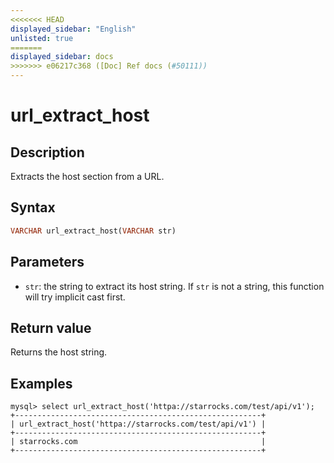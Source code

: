 ```yaml
---
<<<<<<< HEAD
displayed_sidebar: "English"
unlisted: true
=======
displayed_sidebar: docs
>>>>>>> e06217c368 ([Doc] Ref docs (#50111))
---
```


# url_extract_host

## Description

Extracts the host section from a URL.

## Syntax

```haskell
VARCHAR url_extract_host(VARCHAR str)
```

## Parameters

- `str`: the string to extract its host string. If `str` is not a string, this function will try implicit cast first.

## Return value

Returns the host string.

## Examples

```plaintext
mysql> select url_extract_host('httpa://starrocks.com/test/api/v1');
+-------------------------------------------------------+
| url_extract_host('httpa://starrocks.com/test/api/v1') |
+-------------------------------------------------------+
| starrocks.com                                         |
+-------------------------------------------------------+
```

